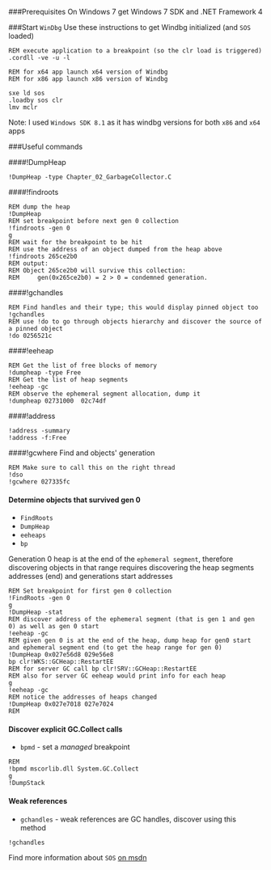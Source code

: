 ###Prerequisites
On Windows 7 get Windows 7 SDK and .NET Framework 4

###Start `WinDbg`
Use these instructions to get Windbg initialized (and `SOS` loaded)

```
REM execute application to a breakpoint (so the clr load is triggered)
.cordll -ve -u -l

REM for x64 app launch x64 version of Windbg
REM for x86 app launch x86 version of Windbg

sxe ld sos
.loadby sos clr
lmv mclr
```

Note: I used `Windows SDK 8.1` as it has windbg versions for both `x86` and `x64` apps

###Useful commands

####!DumpHeap
```
!DumpHeap -type Chapter_02_GarbageCollector.C
```

####!findroots
```
REM dump the heap
!DumpHeap
REM set breakpoint before next gen 0 collection
!findroots -gen 0
g
REM wait for the breakpoint to be hit
REM use the address of an object dumped from the heap above
!findroots 265ce2b0
REM output:
REM Object 265ce2b0 will survive this collection:
REM 	gen(0x265ce2b0) = 2 > 0 = condemned generation.
```

####!gchandles
```
REM Find handles and their type; this would display pinned object too
!gchandles
REM use !do to go through objects hierarchy and discover the source of a pinned object
!do 0256521c
```

####!eeheap
```
REM Get the list of free blocks of memory
!dumpheap -type Free
REM Get the list of heap segments
!eeheap -gc
REM observe the ephemeral segment allocation, dump it
!dumpheap 02731000  02c74df
```

####!address
```
!address -summary
!address -f:Free
```

####!gcwhere
Find and objects' generation
```
REM Make sure to call this on the right thread
!dso
!gcwhere 027335fc
```

#### Determine objects that survived gen 0

* `FindRoots`
* `DumpHeap`
* `eeheaps`
* `bp`

Generation 0 heap is at the end of the `ephemeral segment`, therefore discovering objects in that range requires discovering the heap segments addresses (end) and generations start addresses
```
REM Set breakpoint for first gen 0 collection
!FindRoots -gen 0
g
!DumpHeap -stat
REM discover address of the ephemeral segment (that is gen 1 and gen 0) as well as gen 0 start
!eeheap -gc
REM given gen 0 is at the end of the heap, dump heap for gen0 start and ephemeral segment end (to get the heap range for gen 0)
!DumpHeap 0x027e56d8 029e56e8
bp clr!WKS::GCHeap::RestartEE
REM for server GC call bp clr!SRV::GCHeap::RestartEE
REM also for server GC eeheap would print info for each heap
g
!eeheap -gc
REM notice the addresses of heaps changed
!DumpHeap 0x027e7018 027e7024
REM
```

#### Discover explicit GC.Collect calls

* `bpmd` - set a _managed_ breakpoint

```
REM 
!bpmd mscorlib.dll System.GC.Collect
g
!DumpStack
```

#### Weak references

* `gchandles` - weak references are GC handles, discover using this method

```
!gchandles

```

Find more information about `SOS` [on msdn](https://msdn.microsoft.com/en-us/library/windows/hardware/ff540665(v=vs.85).aspx)